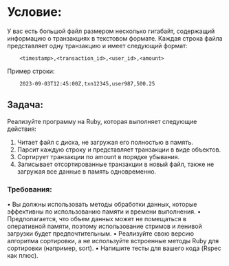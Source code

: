# Условие:

У вас есть большой файл размером несколько гигабайт, содержащий информацию о
транзакциях в текстовом формате. Каждая строка файла представляет одну транзакцию и
имеет следующий формат:
```
	<timestamp>,<transaction_id>,<user_id>,<amount>
```

Пример строки:
```
	2023-09-03T12:45:00Z,txn12345,user987,500.25
```
## Задача: 
Реализуйте программу на Ruby, которая выполняет следующие действия:

1. Читает файл с диска, не загружая его полностью в память.
2. Парсит каждую строку и представляет транзакции в виде объектов.
3. Сортирует транзакции по amount в порядке убывания.
4. Записывает отсортированные транзакции в новый файл, также не загружая все данные
в память одновременно.

### Требования:
• Вы должны использовать методы обработки данных, которые эффективны по
использованию памяти и времени выполнения.
• Предполагается, что объем данных может не помещаться в оперативной памяти,
поэтому использование стримов и ленивой загрузки будет предпочтительным.
• Реализуйте свою версию алгоритма сортировки, а не используйте встроенные методы Ruby для сортировки (например, sort).
• Напишите тесты для вашего кода (Rspec как плюс).
